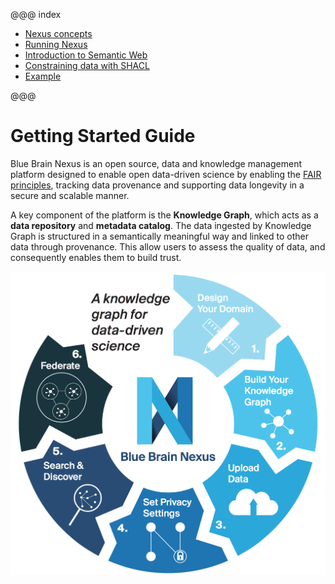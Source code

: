 @@@ index

* [Nexus concepts](nexus-concepts.md)
* [Running Nexus](running-nexus/index.md)
* [Introduction to Semantic Web](intro-linked-data.md)
* [Constraining data with SHACL](shacl.md)
* [Example](example.md)

@@@

# Getting Started Guide

Blue Brain Nexus is an open source, data and knowledge management platform designed to enable open data-driven science by enabling the [FAIR principles](https://www.go-fair.org/fair-principles/), tracking data provenance and supporting data longevity in a secure and scalable manner.

A key component of the platform is the **Knowledge Graph**, which acts as a **data repository** and **metadata catalog**. The data ingested by Knowledge Graph is structured in a semantically meaningful way and linked to other data through provenance. This allow users to assess the quality of data, and consequently enables them to build trust.

![Nexus platform](./assets/nexus-infographics.png "Nexus platform")
